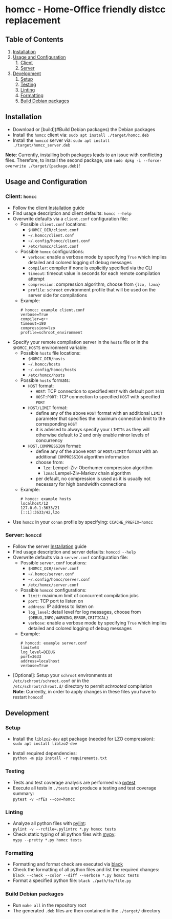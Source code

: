 # homcc - Home-Office friendly distcc replacement

## Table of Contents
1. [Installation](#Installation)
2. [Usage and Configuration](#Usage)
   1. [Client](#Client)
   2. [Server](#Server)
3. [Development](#Development)
   1. [Setup](#Setup)
   2. [Testing](#Testing)
   3. [Linting](#Linting)
   4. [Formatting](#Formatting)
   5. [Build Debian packages](#Build)


## Installation
- Download or [build](#Build Debian packages) the Debian packages
- Install the `homcc` client via: ```sudo apt install ./target/homcc.deb```
- Install the `homccd` server via: ```sudo apt install ./target/homcc_server.deb```

**Note**: Currently, installing both packages leads to an issue with conflicting files. Therefore, to install the second package, use `sudo dpkg -i --force-overwrite ./target/{package.deb}`!


## <a name="Usage" />Usage and Configuration

### <a name="Client" />Client: `homcc`
- Follow the client [Installation](#Installation) guide
- Find usage description and client defaults: `homcc --help`
- Overwrite defaults via a `client.conf` configuration file:
  - Possible `client.conf` locations:
    - `$HOMCC_DIR/client.conf`
    - `~/.homcc/client.conf`
    - `~/.config/homcc/client.conf`
    - `/etc/homcc/client.conf`
  - Possible `homcc` configurations:
    - `verbose`: enable a verbose mode by specifying `True` which implies detailed and colored logging of debug messages
    - `compiler`: compiler if none is explicitly specified via the CLI
    - `timeout`: timeout value in seconds for each remote compilation attempt
    - `compression`: compression algorithm, choose from `{lzo, lzma}`
    - `profile`: `schroot` environment profile that will be used on the server side for compilations
  - Example:
    ```
    # homcc: example client.conf
    verbose=True
    compiler=g++
    timeout=180
    compression=lzo
    profile=schroot_environment
    ```
- Specify your remote compilation server in the `hosts` file or in the `$HOMCC_HOSTS` environment variable:
  - Possible `hosts` file locations:
    - `$HOMCC_DIR/hosts`
    - `~/.homcc/hosts`
    - `~/.config/homcc/hosts`
    - `/etc/homcc/hosts`
  - Possible `hosts` formats:
    - `HOST` format:
      - `HOST`: TCP connection to specified `HOST` with default port `3633`
      - `HOST:PORT`: TCP connection to specified `HOST` with specified `PORT`
    - `HOST/LIMIT` format:
      - define any of the above `HOST` format with an additional `LIMIT` parameter that specifies the maximum connection limit to the corresponding `HOST`
      - it is advised to always specify your `LIMIT`s as they will otherwise default to 2 and only enable minor levels of concurrency
    - `HOST,COMPRESSION` format:
      - define any of the above `HOST` or `HOST/LIMIT` format with an additional `COMPRESSION` algorithm information
      - choose from:
        - `lzo`: Lempel-Ziv-Oberhumer compression algorithm
        - `lzma`: Lempel-Ziv-Markov chain algorithm
      - per default, no compression is used as it is usually not necessary for high bandwidth connections
  - Example:
    ```
    # homcc: example hosts
    localhost/12
    127.0.0.1:3633/21
    [::1]:3633/42,lzo
    ```
- Use `homcc` in your `conan` profile by specifying: `CCACHE_PREFIX=homcc`


### <a name="Server" />Server: `homccd` 
- Follow the server [Installation](#Installation) guide
- Find usage description and server defaults: `homccd --help`
- Overwrite defaults via a `server.conf` configuration file:
  - Possible `server.conf` locations:
    - `$HOMCC_DIR/server.conf`
    - `~/.homcc/server.conf`
    - `~/.config/homcc/server.conf`
    - `/etc/homcc/server.conf`
  - Possible `homccd` configurations:
    - `limit`: maximum limit of concurrent compilation jobs
    - `port`: TCP port to listen on
    - `address`: IP address to listen on
    - `log_level`: detail level for log messages, choose from `{DEBUG,INFO,WARNING,ERROR,CRITICAL}`
    - `verbose`: enable a verbose mode by specifying `True` which implies detailed and colored logging of debug messages
  - Example:
    ```
    # homccd: example server.conf
    limit=64
    log_level=DEBUG
    port=3633
    address=localhost
    verbose=True
    ```
- \[Optional]: Setup your `schroot` environments at `/etc/schroot/schroot.conf` or in the<br/>
  `/etc/schroot/chroot.d/` directory to permit *schrooted* compilation<br/>
  **Note**: Currently, in order to apply changes in these files you have to restart `homccd`!



## Development

### Setup
- Install the `liblzo2-dev` apt package (needed for LZO compression):<br/>
  `sudo apt install liblzo2-dev`

- Install required dependencies:<br/>
  `python -m pip install -r requirements.txt`


### Testing
- Tests and test coverage analysis are performed via [pytest](https://github.com/pytest-dev/pytest)
- Execute all tests in `./tests` and produce a testing and test coverage summary:<br/>
  `pytest -v -rfEs --cov=homcc`


### Linting
- Analyze all python files with [pylint](https://github.com/PyCQA/pylint):<br/>
  `pylint -v --rcfile=.pylintrc *.py homcc tests`
- Check static typing of all python files with [mypy](https://github.com/python/mypy):<br/>
  `mypy --pretty *.py homcc tests`


### Formatting
- Formatting and format check are executed via [black](https://github.com/psf/black)
- Check the formatting of all python files and list the required changes:<br/>
  `black --check --color --diff --verbose *.py homcc tests`
- Format a specified python file: `black ./path/to/file.py`

### <a name="Build" />Build Debian packages
- Run `make all` in the repository root
- The generated `.deb` files are then contained in the `./target/` directory
